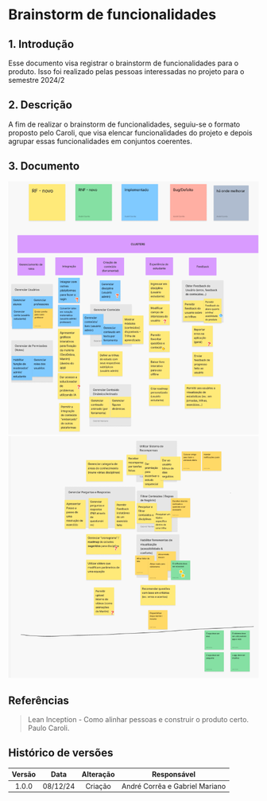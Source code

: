 # Brainstorm de funcionalidades

## 1. Introdução

Esse documento visa registrar o brainstorm de funcionalidades para o produto. Isso foi realizado pelas pessoas interessadas no projeto para o semestre 2024/2

## 2. Descrição

A fim de realizar o brainstorm de funcionalidades, seguiu-se o formato proposto pelo Caroli, que visa elencar funcionalidades do projeto e depois agrupar essas funcionalidades em conjuntos coerentes.
## 3. Documento

![Visão do produto](../assets/lean_inception/brainstorm1.png)
![Visão do produto](../assets/lean_inception/brainstorm2.png)

## Referências


> Lean Inception - Como alinhar pessoas e construir o produto certo. Paulo Caroli.

## Histórico de versões

| Versão |   Data   |                Alteração                            |        Responsável              |
| :----: | :------: | :-------------------------------------:             |   :------------------------:    |
| 1.0.0  | 08/12/24 |                 Criação                             | André Corrêa e Gabriel Mariano  |
